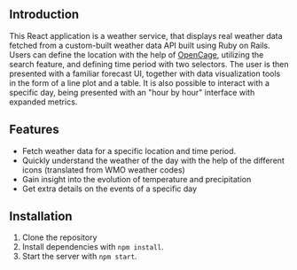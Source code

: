 
## Introduction

This React application is a weather service, that displays real weather data fetched from a custom-built weather data API built using Ruby on Rails. Users can define the location with the help of [OpenCage](https://opencagedata.com/), utilizing the search feature, and defining time period with two selectors. The user is then presented with a familiar forecast UI, together with data visualization tools in the form of a line plot and a table. It is also possible to interact with a specific day, being presented with an "hour by hour" interface with expanded metrics.

## Features

-   Fetch weather data for a specific location and time period.
-   Quickly understand the weather of the day with the help of the different icons (translated from WMO weather codes)
-  Gain insight into the evolution of temperature and precipitation
- Get extra details on the events of a specific day

## Installation

1.  Clone the repository 
2.  Install dependencies with `npm install`.
3.  Start the server with  `npm start`.